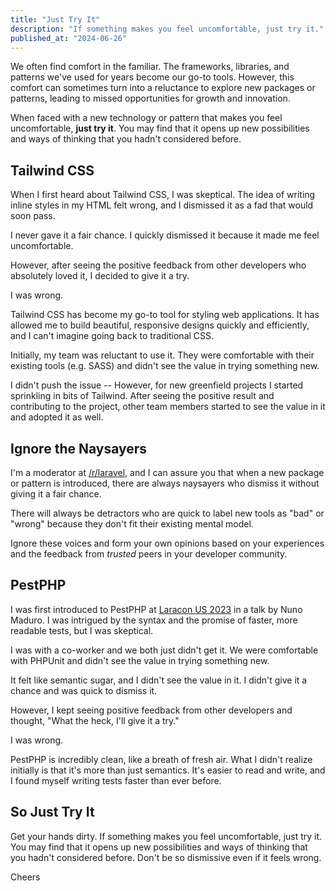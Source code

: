 ```yaml
---
title: "Just Try It"
description: "If something makes you feel uncomfortable, just try it."
published_at: "2024-06-26"
---
```


We often find comfort in the familiar. The frameworks, libraries, and patterns we've used for years become our go-to tools. However, this comfort can sometimes turn into a reluctance to explore new packages or patterns, leading to missed opportunities for growth and innovation.

When faced with a new technology or pattern that makes you feel uncomfortable, **just try it**. You may find that it opens up new possibilities and ways of thinking that you hadn't considered before.

## Tailwind CSS

When I first heard about Tailwind CSS, I was skeptical. The idea of writing inline styles in my HTML felt wrong, and I dismissed it as a fad that would soon pass.

I never gave it a fair chance. I quickly dismissed it because it made me feel uncomfortable.

However, after seeing the positive feedback from other developers who absolutely loved it, I decided to give it a try.

I was wrong.

Tailwind CSS has become my go-to tool for styling web applications. It has allowed me to build beautiful, responsive designs quickly and efficiently, and I can't imagine going back to traditional CSS.

Initially, my team was reluctant to use it. They were comfortable with their existing tools (e.g. SASS) and didn't see the value in trying something new.

I didn't push the issue -- However, for new greenfield projects I started sprinkling in bits of Tailwind. After seeing the positive result and contributing to the project, other team members started to see the value in it and adopted it as well.

## Ignore the Naysayers

I'm a moderator at [/r/laravel](https://reddit.com/r/laravel), and I can assure you that when a new package or pattern is introduced, there are always naysayers who dismiss it without giving it a fair chance.

There will always be detractors who are quick to label new tools as "bad" or "wrong" because they don't fit their existing mental model.

Ignore these voices and form your own opinions based on your experiences and the feedback from *trusted* peers in your developer community.

## PestPHP

I was first introduced to PestPHP at [Laracon US 2023](https://www.youtube.com/watch?v=AkDMDHAs09U) in a talk by Nuno Maduro. I was intrigued by the syntax and the promise of faster, more readable tests, but I was skeptical.

I was with a co-worker and we both just didn't get it. We were comfortable with PHPUnit and didn't see the value in trying something new.

It felt like semantic sugar, and I didn't see the value in it. I didn't give it a chance and was quick to dismiss it.

However, I kept seeing positive feedback from other developers and thought, "What the heck, I'll give it a try."

I was wrong.

PestPHP is incredibly clean, like a breath of fresh air. What I didn't realize initially is that it's more than just semantics. It's easier to read and write, and I found myself writing tests faster than ever before.

## So Just Try It

Get your hands dirty. If something makes you feel uncomfortable, just try it. You may find that it opens up new possibilities and ways of thinking that you hadn't considered before. Don't be so dismissive even if it feels wrong.

Cheers
